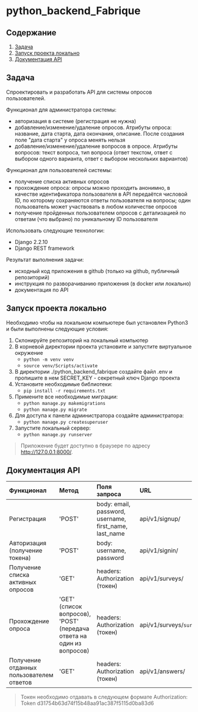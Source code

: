# python_backend_Fabrique

## Содержание
1. [Задача](#task)
2. [Запуск проекта локально](#lounch)
3. [Документация API](#api_documentation)

## <a name='task'>Задача</a>
Спроектировать и разработать API для системы опросов пользователей.

Функционал для администратора системы:
- авторизация в системе (регистрация не нужна)
- добавление/изменение/удаление опросов. Атрибуты опроса: название, дата старта, дата окончания, описание. После создания поле "дата старта" у опроса менять нельзя
- добавление/изменение/удаление вопросов в опросе. Атрибуты вопросов: текст вопроса, тип вопроса (ответ текстом, ответ с выбором одного варианта, ответ с выбором нескольких вариантов)

Функционал для пользователей системы:
- получение списка активных опросов
- прохождение опроса: опросы можно проходить анонимно, в качестве идентификатора пользователя в API передаётся числовой ID, по которому сохраняются ответы пользователя на вопросы; один пользователь может участвовать в любом количестве опросов
- получение пройденных пользователем опросов с детализацией по ответам (что выбрано) по уникальному ID пользователя

Использовать следующие технологии:
- Django 2.2.10
- Django REST framework

Результат выполнения задачи:
- исходный код приложения в github (только на github, публичный репозиторий)
- инструкция по разворачиванию приложения (в docker или локально)
- документация по API

## <a name='lounch'>Запуск проекта локально</a>
Необходимо чтобы на локальном компьютере был установлен Python3 и были выполнены следующие условия:
1. Склонируйте репозиторий на локальный компьютер
2. В корневой директории проекта установите и запустите виртуальное окружение
    - `python -m venv venv`
    - `source venv/Scripts/activate`
3. В директории ./python_backend_fabrique создайте файл .env и пропишите в нем SECRET_KEY - секретный ключ Django проекта
4. Установите необходимые библиотеки:
    - `pip install -r requirements.txt`
5. Примените все необходимые миграции:
    - `python manage.py makemigrations`
    - `python manage.py migrate`
6. Для доступа к панели администратора создайте администратора:
    - `python manage.py createsuperuser`
7. Запустите локальный сервер:
    - `python manage.py runserver`

> Приложение будет доступно в браузере по адресу http://127.0.0.1:8000/.

## <a name='api_documentation'>Документация API</a>
**Функционал** | **Метод** | **Поля запроса** | **URL**
:--- | :--- | :--- | :---
Регистрация | 'POST' | body: email, password, username, first_name, last_name| api/v1/signup/
Авторизация (получение токена) | 'POST' | body: username, password | api/v1/signin/
Получение списка активных опросов | 'GET' | headers: Authorization (токен) | api/v1/surveys/
Прохождение опроса | 'GET' (список вопросов), 'POST' (передача ответа на один из вопросов) | headers: Authorization (токен) | api/v1/surveys/`survey_id`/
Получение отданных пользователем ответов | 'GET' | headers: Authorization (токен) | api/v1/answers/

> Токен необходимо отдавать в следующем формате
> Authorization: Token d31754b63d74f15b48aa91ac387f5115d0ba83d6
